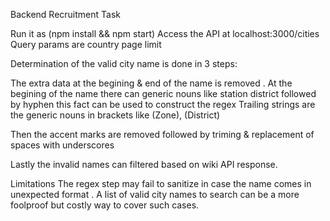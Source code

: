Backend Recruitment Task


Run it as (npm install && npm start)
Access the API at localhost:3000/cities
Query params are country page limit

Determination of the valid city name is done in 3 steps:

 The extra data at the begining & end of the name is removed .
 At the begining of the name there can generic nouns like station district followed by hyphen
 this fact can be used to construct the regex 
 Trailing strings are the generic nouns in brackets like (Zone), (District)
 
 Then the accent marks are removed followed by triming & replacement of spaces with underscores
 
 Lastly the invalid names can filtered based on wiki API response.
 
 
 Limitations 
 The regex step may fail to sanitize in case the name comes in unexpected format .
 A list of valid city names to search can be a more foolproof but costly way to cover such cases.

